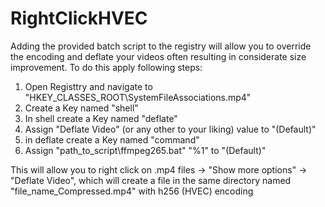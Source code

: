 # RightClickHVEC
Adding the provided batch script to the registry will allow you to override the encoding and deflate your videos often resulting in considerate size improvement.
To do this apply following steps:
1. Open Registtry and navigate to  "HKEY_CLASSES_ROOT\SystemFileAssociations\.mp4\"
2. Create a Key named "shell"
3. In shell create a Key named "deflate"
4. Assign "Deflate Video" (or any other to your liking) value to "(Default)"
5. in deflate create a Key named "command"
6. Assign "path_to_script\ffmpeg265.bat" "%1" to "(Default)"

This will allow you to right click on .mp4 files -> "Show more options" -> "Deflate Video", which will create a file in the same directory named "file_name_Compressed.mp4" with h256 (HVEC) encoding
